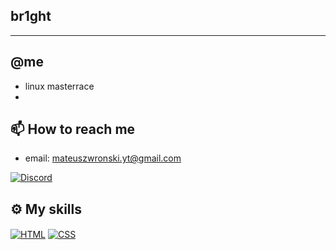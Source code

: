  ## br1ght
<!-- <img src="https://komarev.com/ghpvc/?username=mattBrighto" alt="profile visits count" /><br/><br/> -->
---

## @me

- linux masterrace
- 

## 📫 How to reach me

- email: mateuszwronski.yt@gmail.com

[<img align="center" alt="Discord" src="https://img.shields.io/badge/-mattBrigth%234032-blue?style=for-the-badge&logo=discord"/>][discord]

## ⚙️ My skills
[<img align="center" alt="HTML" src="https://img.shields.io/badge/html%20-%23E34F26.svg?&style=for-the-badge&logo=html5&logoColor=white"/>][html]
[<img align="center" alt="CSS" src="https://img.shields.io/badge/css%20-%231572B6.svg?&style=for-the-badge&logo=css3&logoColor=white"/>][css]


[discord]: https://discord.gg/annaeuJa7V
[html]: https://www.w3schools.com/html/
[css]: https://www.w3schools.com/css/
<!-- [js]: https://www.w3schools.com/js/ -->
<!-- [java]: https://www.java.com/pl/ -->
<!-- [nodejs]: https://nodejs.org/en/ -->

<!--

[<img align="center" alt="JavaScript" src="https://img.shields.io/badge/javascript%20-%23323330.svg?&style=for-the-badge&logo=javascript&logoColor=%23F7DF1E&color=3d3919"/>][js]
[<img align="center" alt="Java" src="https://img.shields.io/badge/java%20-%23323330.svg?&style=for-the-badge&logo=java&logoColor=%23F7DF1E&color=094269"/>][java]
[<img align="center" alt="NodeJS" src="https://img.shields.io/badge/node.js%20-%231572B6.svg?&style=for-the-badge&logo=node.js&logoColor=white&color=68a063"/>][nodejs]

-->
